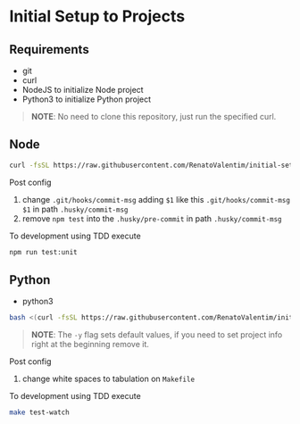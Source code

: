 # Initial Setup to Projects

## Requirements

- git
- curl
- NodeJS to initialize Node project
- Python3 to initialize Python project

> **NOTE**: No need to clone this repository, just run the specified curl.

## Node

```BASH
curl -fsSL https://raw.githubusercontent.com/RenatoValentim/initial-setup-project/main/node-initial-setup-project.sh | bash
```

Post config

1. change `.git/hooks/commit-msg` adding `$1` like this `.git/hooks/commit-msg $1` in path `.husky/commit-msg`
2. remove `npm test` into the `.husky/pre-commit` in path `.husky/commit-msg`

To development using TDD execute

```BASH
npm run test:unit
``` 

## Python

- python3

```BASH
bash <(curl -fsSL https://raw.githubusercontent.com/RenatoValentim/initial-setup-project/main/python-initial-setup-project.sh) -y
```

> **NOTE**: The `-y` flag sets default values, if you need to set project info right at the beginning remove it.

Post config

1. change white spaces to tabulation on `Makefile`

To development using TDD execute

```BASH
make test-watch
``` 
